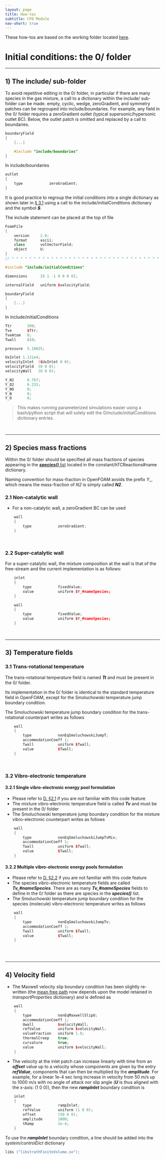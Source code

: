 ```yaml
---
layout: page
title: How-tos
subtitle: CFD Module
nav-short: true
---
```


These how-tos are based on the working folder located [here](https://github.com/vincentcasseau/hyStrath/tree/master/run/hyStrath/hy2Foam/genericCase).  

# Initial conditions: the 0/ folder

---  
## 1) The include/ sub-folder

To avoid repetitive editing in the <dirname>0/</dirname> folder, in particular if there are many species in the gas mixture, a call to a dictionary within the <dirname>include/</dirname> sub-folder can be made.
<dictval>empty</dictval>, <dictval>cyclic</dictval>, <dictval>wedge</dictval>, <dictval>zeroGradient</dictval>, and <dictval>symmetry</dictval> patches can be regrouped into <dirname>include/</dirname><dict>boundaries</dict>. For example, any field in the <dirname>0/</dirname> folder requires a <dictval>zeroGradient</dictval> outlet (typical supersonic/hypersonic outlet BC). Below, the outlet patch is omitted and replaced by a call to <dict>boundaries</dict>.

```c++
boundaryField
{ 
    [...]

    #include "include/boundaries"
}
```

In <dirname>include/</dirname><dict>boundaries</dict>  
```c++
outlet
{
    type            zeroGradient;
}
```

It is good practice to regroup the initial conditions into a single dictionary
as shown later in [§ 3.1](https://vincentcasseau.github.io/how-tos-cfd-initial-conditions/#31-trans-rotational-temperature) using a call to the <dirname>include/</dirname><dict>initialConditions</dict> dictionary and the symbol _**$**_.

The include statement can be placed at the top of file  

```c++
FoamFile
{
    version     2.0;
    format      ascii;
    class       volVectorField;
    object      U;
}
// * * * * * * * * * * * * * * * * * * * * * * * * * * * * * * * * * * * * * //

#include "include/initialConditions"

dimensions      [0 1 -1 0 0 0 0];

internalField   uniform $velocityField;

boundaryField
{
    [...]
}
```

In <dirname>include/</dirname><dict>initialConditions</dict>

```c++
Ttr       300;
Tve       $Ttr;
TveAtom   0;
Twall     810;

pressure  5.18655;

UxInlet 1.131e4;
velocityInlet  ($UxInlet 0 0);
velocityField  (0 0 0);
velocityWall   (0 0 0);

Y_N2      0.767;
Y_O2      0.233;
Y_NO      0;
Y_N       0;
Y_O       0;
```

> This makes running parameterized simulations easier using a bash/python script that will solely edit the <dirname>0/include/</dirname><dict>initialConditions</dict> dictionary entries.

<br>

---  
## 2) Species mass fractions
  
Within the <dirname>0/</dirname> folder should be specified all mass fractions of species appearing in the [_**species()**_ list](https://vincentcasseau.github.io/how-tos-cfd-chemistry/#12-addingdeleting-species) located in the <dirname>constant/</dirname><dict>hTCReactions#name</dict> dictionary.  
  
Naming convention for mass-fraction in OpenFOAM avoids the prefix _Y\__, which means the mass-fraction of _N2_ is simply called _**N2**_.  

### 2.1 Non-catalytic wall
+ For a non-catalytic wall, a <dictval>zeroGradient</dictval> BC can be used  

```c++
    wall
    {
        type            zeroGradient;
    }
```

&nbsp;

### 2.2 Super-catalytic wall
For a super-catalytic wall, the mixture composition at the wall is that of the free-stream and the current implementation is as follows:  
```c++
    inlet
    {
        type            fixedValue;
        value           uniform $Y_#nameSpecies;
    }

    wall
    {
        type            fixedValue;
        value           uniform $Y_#nameSpecies;
    }
```

<br>

---  
## 3) Temperature fields

### 3.1 Trans-rotational temperature
The trans-rotational temperature field is named _**Tt**_  and must be present in the <dirname>0/</dirname> folder.  

Its implementation in the <dirname>0/</dirname> folder is identical to the standard temperature field in OpenFOAM, except for the Smoluchowski temperature jump boundary condition.    

The Smoluchowski temperature jump boundary condition for the trans-rotational counterpart writes as follows

```c++
    wall
    {
        type            nonEqSmoluchowskiJumpT;
        accommodationCoeff 1;
        Twall           uniform $Twall;
        value           $Twall;
    }
```

&nbsp;

### 3.2 Vibro-electronic temperature

#### 3.2.1 Single vibro-electronic energy pool formulation  
+ Please refer to [D. §2.1](https://vincentcasseau.github.io/how-tos-cfd-nonequilibrium/#21-two-temperature-solver-single-vibro-electronic-energy-pool) if you are not familiar with this code feature   
+ The mixture vibro-electronic temperature field is called _**Tv**_ and must be present in the <dirname>0/</dirname> folder
+ The Smoluchowski temperature jump boundary condition for the mixture vibro-electronic counterpart writes as follows
```c++
    wall
    {
        type            nonEqSmoluchowskiJumpTvMix;
        accommodationCoeff 1;
        Twall           uniform $Twall;
        value           $Twall;
    }
```


#### 3.2.2 Multiple vibro-electronic energy pools formulation  
+ Please refer to [D. §2.2](https://vincentcasseau.github.io/how-tos-cfd-nonequilibrium/#22-two-temperature-solver-multiple-vibro-electronic-energy-pools) if you are not familiar with this code feature  
+ The species vibro-electronic temperature fields are called _**Tv\_#nameSpecies**_. There are as many _**Tv\_#nameSpecies**_ fields to define in the <dirname>0/</dirname> folder as there are species in the _**species()**_ list.  
+ The Smoluchowski temperature jump boundary condition for the species (molecule) vibro-electronic temperature writes as follows
```c++
    wall
    {
        type            nonEqSmoluchowskiJumpTv;
        accommodationCoeff 1;
        Twall           uniform $Twall;
        value           $Twall;
    }
```


<div class="paragraph"><p><br>
<br></p></div>

---  

## 4) Velocity field

+ The Maxwell velocity slip boundary condition has been slightly re-written (the [mean free path](https://vincentcasseau.github.io/how-tos-cfd-nonequilibrium/#3-mean-free-path-and-breakdown-parameter) now depends upon the model retained in _transportProperties_ dictionary) and is defined as 

```c++
    wall
    {
        type            nonEqMaxwellSlipU;
        accommodationCoeff 1;
        Uwall           $velocityWall;
        refValue        uniform $velocityWall;
        valueFraction   uniform 1.0;
        thermalCreep    true;
        curvature       true;
        value           uniform $velocityWall;
    }
```

+ The velocity at the inlet patch can increase linearly with time from an _**offset**_ value up to a velocity whose components are given by the entry _**refValue**_, components that can then be multiplied by the _**amplitude**_.
For example, for a linear 1e-4 sec long increase in velocity from 50 m/s up to 1000 m/s with no angle of attack nor slip angle (_**U**_ is thus aligned with the x-axis: (1 0 0)), then the new _**rampInlet**_ boundary condition is

```c++
    inlet
    {
        type            rampInlet;
        refValue        uniform (1 0 0);
        offset          (50 0 0);
        amplitude       1000;
        tRamp           1e-4;
    }
```

To use the _**rampInlet**_ boundary condition, a line should be added into the _system/controlDict_ dictionary  
```c++
libs ("libstrathFiniteVolume.so");
```
